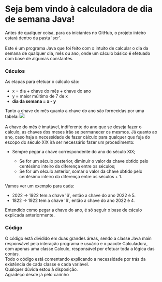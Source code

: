 <h1>Seja bem vindo à calculadora de dia de semana Java! </h1>
Antes de qualquer coisa, para os iniciantes no GitHub, o projeto inteiro estará dentro da pasta 'scr'.<br><br>
Este é um programa Java que foi feito com o intuito de calcular o dia da semana de qualquer dia, mês ou ano, onde um cáculo básico é efetuado com base de algumas constantes.

<h3>Cáculos</h3>
As etapas para efetuar o cálculo são:
 <ul>
  <li>x = dia + chave do mês + chave do ano</li>
  <li>y = maior múltimo de 7 de x</li>
  <li><b>dia da semana = x - y</b></li>        
</ul>
 Tanto a chave do mês quanto a chave do ano são fornecidas por uma tabela:
 <img src="https://mega.ibxk.com.br/2014/06/05/05130532559314.jpg?ims=610x">
 <br><br>
 A chave do mês é imutável, indiferente do ano que se deseja fazer o cálculo, as chaves dos meses irão se permanecer os mesmos.
 Já quanto ao ano, caso haja a necessidade de fazer cálculo para qualquer que fuja do escopo do século XIX irá ser necessário fazer um procedimento:
 <ul>
  <li>Sempre pegar a chave correspondente do ano do século XIX;</li>
    <ul>
      <li>Se for um século posterior, diminuir o valor da chave obtido pelo centésimo inteiro da diferença entre os séculos;</li>
      <li>Se for um século anterior, somar o valor da chave obtido pelo centésimo inteiro da diferença entre os séculos + 1.</li>
    </ul>
</ul>
Vamos ver um exemplo para cada:
<ul>
  <li>2022 -> 1922 tem a chave '6', então a chave do ano 2022 é 5.</li>
  <li>1822 -> 1922 tem a chave '6', então a chave do ano 2022 é 4.</li>
</ul>
Entendido como pegar a chave do ano, é só seguir o base de cáculo explicada anteriormente.
<br>
<h3>Código</h3>
O código está dividido em duas grandes áreas, sendo a classe Java main responsável pela interação programa e usuário e o pacote Calculadora, com apenas uma classe Calculo, responsável por efetuar toda a lógica das contas. <br>
Todo o código está comentando explicando a necessidade por trás da existência de cada classe e cada variável.<br>
Qualquer dúvida estou à disposição.<br>
Agradeço desde já pelo carinho
